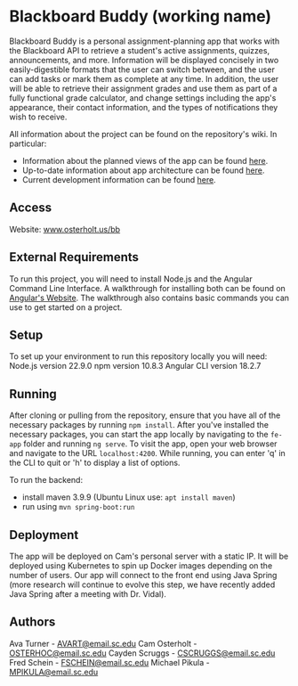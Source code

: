# Blackboard Buddy (working name)
Blackboard Buddy is a personal assignment-planning app that works with the Blackboard API to retrieve a student's active assignments, quizzes, announcements, and more. Information will be displayed concisely in two easily-digestible formats that the user can switch between, and the user can add tasks or mark them as complete at any time. In addition, the user will be able to retrieve their assignment grades and use them as part of a fully functional grade calculator, and change settings including the app's appearance, their contact information, and the types of notifications they wish to receive.

All information about the project can be found on the repository's wiki. In particular:
- Information about the planned views of the app can be found [here](https://github.com/SCCapstone/Group16/wiki/Architecture).
- Up-to-date information about app architecture can be found [here](https://github.com/SCCapstone/Group16/wiki/Design).
- Current development information can be found [here](https://github.com/orgs/SCCapstone/projects/50/views/7).

## Access
Website: www.osterholt.us/bb

## External Requirements
To run this project, you will need to install Node.js and the Angular Command Line Interface.
A walkthrough for installing both can be found on [Angular's Website](https://angular.dev/tools/cli/setup-local).
The walkthrough also contains basic commands you can use to get started on a project.

## Setup
To set up your environment to run this repository locally you will need:
Node.js version 22.9.0 
npm version 10.8.3
Angular CLI version 18.2.7

## Running
After cloning or pulling from the repository, ensure that you have all of the necessary packages by running `npm install`.
After you've installed the necessary packages, you can start the app locally by navigating to the `fe-app` folder and running `ng serve`.
To visit the app, open your web browser and navigate to the URL `localhost:4200`.
While running, you can enter 'q' in the CLI to quit or 'h' to display a list of options.

To run the backend:
 - install maven 3.9.9 (Ubuntu Linux use: `apt install maven`)
 - run using `mvn spring-boot:run`

## Deployment
The app will be deployed on Cam's personal server with a static IP. 
It will be deployed using Kubernetes to spin up Docker images depending on the number of users. 
Our app will connect to the front end using Java Spring (more research will continue to evolve this step, we have recently added Java Spring after a meeting with Dr. Vidal).

## Authors
Ava Turner - AVART@email.sc.edu
Cam Osterholt - OSTERHOC@email.sc.edu
Cayden Scruggs - CSCRUGGS@email.sc.edu
Fred Schein - FSCHEIN@email.sc.edu
Michael Pikula - MPIKULA@email.sc.edu
